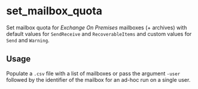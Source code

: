 # set_mailbox_quota

Set mailbox quota for _Exchange On Premises_ mailboxes (+ archives) with default values for `SendReceive` and `RecoverableItems` and custom values for `Send` and `Warning`.

## Usage

Populate a `.csv` file with a list of mailboxes or pass the argument `-user` followed by the identifier of the mailbox for an ad-hoc run on a single user.

